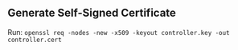 ## Generate Self-Signed Certificate

Run: `openssl req -nodes -new -x509 -keyout controller.key -out controller.cert`

